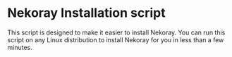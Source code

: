 # Nekoray Installation script

This script is designed to make it easier to install Nekoray. You can run this script on any Linux distribution to install Nekoray for you in less than a few minutes.


